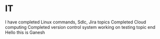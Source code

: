 # IT
I have completed Linux commands, Sdlc, Jira topics
Completed Cloud computing
Completed version control system
working on testing topic
end
 Hello 
 this is 
 Ganesh

